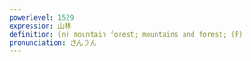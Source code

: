 ```yaml
---
powerlevel: 1529
expression: 山林
definition: (n) mountain forest; mountains and forest; (P)
pronunciation: さんりん
---
```

